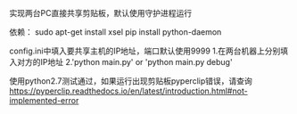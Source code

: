 实现两台PC直接共享剪贴板，默认使用守护进程运行

依赖：
sudo apt-get install xsel
pip install python-daemon

config.ini中填入要共享主机的IP地址，端口默认使用9999
1.在两台机器上分别填入对方的IP地址
2.'python main.py' or 'python main.py debug'

使用python2.7测试通过，如果运行出现剪贴板pyperclip错误，请查询
https://pyperclip.readthedocs.io/en/latest/introduction.html#not-implemented-error

